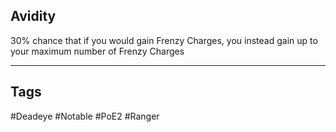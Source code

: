## Avidity
30% chance that if you would gain Frenzy Charges, you instead gain up to your maximum number of Frenzy Charges

---
## Tags
#Deadeye
#Notable
#PoE2
#Ranger
